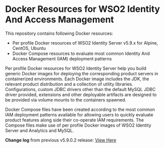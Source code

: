 # Docker Resources for WSO2 Identity And Access Management

This repository contains following Docker resources:

- Per profile Docker resources of WSO2 Identity Server v5.9.x for Alpine, CentOS, Ubuntu
- Docker Compose resources to evaluate most common Identity And Access Management (IAM) deployment patterns

Per profile Docker resources for WSO2 Identity Server help you build generic Docker images for deploying the
corresponding product servers in containerized environments. Each Docker image includes the JDK, the relevant product distribution
and a collection of utility libraries. Configurations, custom JDBC drivers other than the default MySQL JDBC driver provided,
extensions and other deployable artifacts are designed to be provided via volume mounts to the containers spawned.

Docker Compose files have been created according to the most common IAM deployment patterns available for allowing users
to quickly evaluate product features along side their co-operate IAM requirements. The Compose files make use of per profile
Docker images of WSO2 Identity Server and Analytics and MySQL.

**Change log** from previous v5.9.0.2 release: [View Here](CHANGELOG.md)
